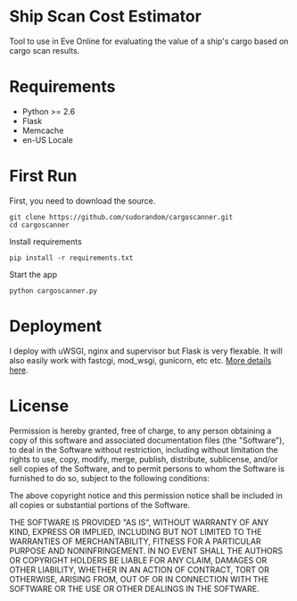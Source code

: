 Ship Scan Cost Estimator
========================
Tool to use in Eve Online for evaluating the value of a ship's cargo based on cargo scan results.

Requirements
============
* Python >= 2.6
* Flask
* Memcache
* en-US Locale

First Run
=========
First, you need to download the source.
```
git clone https://github.com/sudorandom/cargoscanner.git
cd cargoscanner
```

Install requirements
```
pip install -r requirements.txt
```

Start the app
```
python cargoscanner.py
```

Deployment
==========
I deploy with uWSGI, nginx and supervisor but Flask is very flexable. It will also easily work with fastcgi, mod_wsgi, gunicorn, etc etc. [More details here](http://flask.pocoo.org/docs/deploying/).

License
=======
Permission is hereby granted, free of charge, to any person obtaining a copy of this software and associated documentation files (the "Software"), to deal in the Software without restriction, including without limitation the rights to use, copy, modify, merge, publish, distribute, sublicense, and/or sell copies of the Software, and to permit persons to whom the Software is furnished to do so, subject to the following conditions:

The above copyright notice and this permission notice shall be included in all copies or substantial portions of the Software.

THE SOFTWARE IS PROVIDED "AS IS", WITHOUT WARRANTY OF ANY KIND, EXPRESS OR IMPLIED, INCLUDING BUT NOT LIMITED TO THE WARRANTIES OF MERCHANTABILITY, FITNESS FOR A PARTICULAR PURPOSE AND NONINFRINGEMENT. IN NO EVENT SHALL THE AUTHORS OR COPYRIGHT HOLDERS BE LIABLE FOR ANY CLAIM, DAMAGES OR OTHER LIABILITY, WHETHER IN AN ACTION OF CONTRACT, TORT OR OTHERWISE, ARISING FROM, OUT OF OR IN CONNECTION WITH THE SOFTWARE OR THE USE OR OTHER DEALINGS IN THE SOFTWARE.